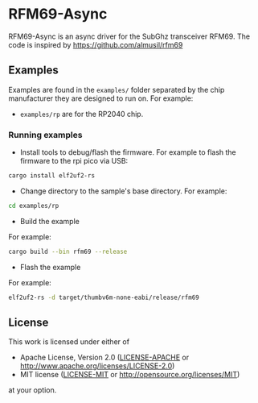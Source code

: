 # RFM69-Async

RFM69-Async is an async driver for the SubGhz transceiver RFM69.
The code is inspired by https://github.com/almusil/rfm69

## Examples

Examples are found in the `examples/` folder separated by the chip manufacturer they are designed to run on. For example:

*   `examples/rp` are for the RP2040 chip.

### Running examples

- Install tools to debug/flash the firmware. For example to flash the firmware to the rpi pico via USB:

```bash
cargo install elf2uf2-rs
```

- Change directory to the sample's base directory. For example:

```bash
cd examples/rp
```

- Build the example

For example:

```bash
cargo build --bin rfm69 --release
```

- Flash the example

For example:

```bash
elf2uf2-rs -d target/thumbv6m-none-eabi/release/rfm69
```

## License

This work is licensed under either of

- Apache License, Version 2.0 ([LICENSE-APACHE](LICENSE-APACHE) or
  <http://www.apache.org/licenses/LICENSE-2.0>)
- MIT license ([LICENSE-MIT](LICENSE-MIT) or <http://opensource.org/licenses/MIT>)

at your option.